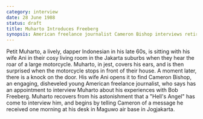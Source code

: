 ```yaml
---
category: interview
date: 28 June 1988
status: draft
title: Muharto Introduces Freeberg
synopsis: American freelance journalist Cameron Bishop interviews retired Air Force Major Petit Muharto about his experiences with Bob Freeberg as co-pilot of RI-002.
---
```

Petit Muharto, a lively, dapper Indonesian in his late 60s, is sitting
with his wife Ani in their cosy living room in the Jakarta suburbs when
they hear the roar of a large motorcycle. Muharto, in jest,
covers his ears, and is then surprised when the motorcycle stops in
front of their house. A moment later, there is a knock on the door. His wife Ani
opens it to find Cameron Bishop, an engaging, disheveled young American freelance journalist, who says has an appointment to interview Muharto about his experiences with Bob Freeberg. Muharto recovers from his astonishment that a "Hell's Angel" has come to interview him, and begins by telling Cameron of a message he received one morning at his desk in Maguwo air base in Jogjakarta.
